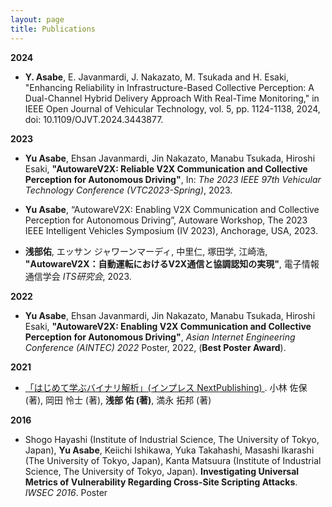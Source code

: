 ```yaml
---
layout: page
title: Publications
---
```


**2024**

- **Y. Asabe**, E. Javanmardi, J. Nakazato, M. Tsukada and H. Esaki, "Enhancing Reliability in Infrastructure-Based Collective Perception: A Dual-Channel Hybrid Delivery Approach With Real-Time Monitoring," in IEEE Open Journal of Vehicular Technology, vol. 5, pp. 1124-1138, 2024, doi: 10.1109/OJVT.2024.3443877.

**2023**

- **Yu Asabe**, Ehsan Javanmardi, Jin Nakazato, Manabu Tsukada, Hiroshi Esaki, **"AutowareV2X: Reliable V2X Communication and Collective Perception for Autonomous Driving"**, In: *The 2023 IEEE 97th Vehicular Technology Conference (VTC2023-Spring)*, 2023.

- **Yu Asabe**, “AutowareV2X: Enabling V2X Communication and Collective Perception for Autonomous Driving”, Autoware Workshop, The 2023 IEEE Intelligent Vehicles Symposium (IV 2023), Anchorage, USA, 2023. 

- **浅部佑**, エッサン ジャワーンマーディ, 中里仁, 塚田学, 江崎浩, **"AutowareV2X：自動運転におけるV2X通信と協調認知の実現"**, 電子情報通信学会 *ITS研究会*, 2023.

**2022**

- **Yu Asabe**, Ehsan Javanmardi, Jin Nakazato, Manabu Tsukada, Hiroshi Esaki, **"AutowareV2X: Enabling V2X Communication and Collective Perception for Autonomous Driving"**, *Asian Internet Engineering Conference (AINTEC) 2022* Poster, 2022, (**Best Poster Award**).

**2021**

- [「はじめて学ぶバイナリ解析」(インプレス NextPublishing) ](https://www.amazon.co.jp/gp/product/B084R85269/ref=as_li_tf_tl?ie=UTF8&camp=247&creative=1211&creativeASIN=B084R85269&linkCode=as2&tag=impressrd-1-22). 小林 佐保 (著), 岡田 怜士 (著), **浅部 佑 (著)**, 満永 拓邦 (著)

**2016**

- Shogo Hayashi (Institute of Industrial Science, The University of Tokyo, Japan), **Yu Asabe**, Keiichi Ishikawa, Yuka Takahashi, Masashi Ikarashi (The University of Tokyo, Japan), Kanta Matsuura (Institute of Industrial Science, The University of Tokyo, Japan). **Investigating Universal Metrics of Vulnerability Regarding Cross-Site Scripting Attacks**. *IWSEC 2016*. Poster

